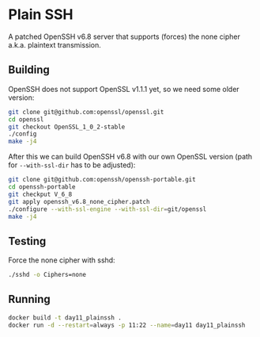 # Plain SSH

A patched OpenSSH v6.8 server that supports (forces) the none cipher a.k.a. plaintext transmission.

## Building

OpenSSH does not support OpenSSL v1.1.1 yet, so we need some older version:

```bash
git clone git@github.com:openssl/openssl.git
cd openssl
git checkout OpenSSL_1_0_2-stable
./config
make -j4
```

After this we can build OpenSSH v6.8 with our own OpenSSL version (path for `--with-ssl-dir` has to be adjusted):

```bash
git clone git@github.com:openssh/openssh-portable.git
cd openssh-portable
git checkput V_6_8
git apply openssh_v6.8_none_cipher.patch
./configure --with-ssl-engine --with-ssl-dir=git/openssl
make -j4
```

## Testing

Force the none cipher with sshd:

```bash
./sshd -o Ciphers=none
```

## Running

```bash
docker build -t day11_plainssh .
docker run -d --restart=always -p 11:22 --name=day11 day11_plainssh
```